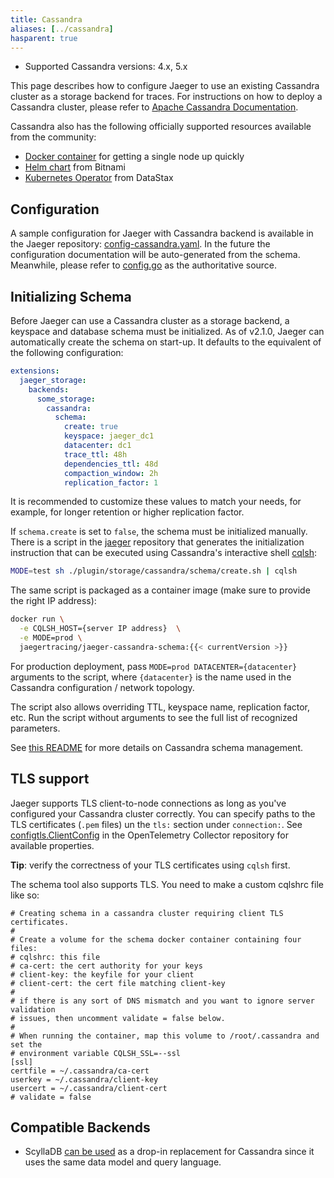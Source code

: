 ```yaml
---
title: Cassandra
aliases: [../cassandra]
hasparent: true
---
```


* Supported Cassandra versions: 4.x, 5.x

This page describes how to configure Jaeger to use an existing Cassandra cluster as a storage backend for traces. For instructions on how to deploy a Cassandra cluster, please refer to [Apache Cassandra Documentation](https://cassandra.apache.org/doc/latest/).

Cassandra also has the following officially supported resources available from the community:
- [Docker container](https://hub.docker.com/_/cassandra) for getting a single node up quickly
- [Helm chart](https://artifacthub.io/packages/helm/bitnami/cassandra) from Bitnami
- [Kubernetes Operator](https://github.com/k8ssandra/cass-operator) from DataStax

## Configuration

A sample configuration for Jaeger with Cassandra backend is available in the Jaeger repository: [config-cassandra.yaml](https://github.com/jaegertracing/jaeger/blob/v2.1.0/cmd/jaeger/config-cassandra.yaml). In the future the configuration documentation will be auto-generated from the schema. Meanwhile, please refer to [config.go](https://github.com/jaegertracing/jaeger/blob/v2.1.0/pkg/cassandra/config/config.go#L21) as the authoritative source.

## Initializing Schema

Before Jaeger can use a Cassandra cluster as a storage backend, a keyspace and database schema
must be initialized. As of v2.1.0, Jaeger can automatically create the schema on start-up. It defaults to the equivalent of the following configuration:

```yaml
extensions:
  jaeger_storage:
    backends:
      some_storage:
        cassandra:
          schema:
            create: true
            keyspace: jaeger_dc1
            datacenter: dc1
            trace_ttl: 48h
            dependencies_ttl: 48d
            compaction_window: 2h
            replication_factor: 1
```

It is recommended to customize these values to match your needs, for example, for longer retention or higher replication factor.

If `schema.create` is set to `false`, the schema must be initialized manually. There is a script in the [jaeger](https://github.com/jaegertracing/jaeger/blob/v2.1.0/plugin/storage/cassandra/schema/create.sh) repository that generates the initialization instruction that can be executed using Cassandra's interactive shell [cqlsh][cqlsh]:

```sh
MODE=test sh ./plugin/storage/cassandra/schema/create.sh | cqlsh
```

The same script is packaged as a container image (make sure to provide the right IP address):
```sh
docker run \
  -e CQLSH_HOST={server IP address}  \
  -e MODE=prod \
  jaegertracing/jaeger-cassandra-schema:{{< currentVersion >}}
```

For production deployment, pass `MODE=prod DATACENTER={datacenter}` arguments to the script,
where `{datacenter}` is the name used in the Cassandra configuration / network topology.

The script also allows overriding TTL, keyspace name, replication factor, etc.
Run the script without arguments to see the full list of recognized parameters.

See [this README](https://github.com/jaegertracing/jaeger/blob/v2.1.0/plugin/storage/cassandra/schema/README.md) for more details on Cassandra schema management.

## TLS support

Jaeger supports TLS client-to-node connections as long as you've configured
your Cassandra cluster correctly. You can specify paths to the TLS certificates (`.pem` files) un the `tls:` section under `connection:`. See [configtls.ClientConfig](https://github.com/open-telemetry/opentelemetry-collector/blob/main/config/configtls/README.md#client-configuration) in the OpenTelemetry Collector repository for available properties.

**Tip**: verify the correctness of your TLS certificates using `cqlsh` first.

The schema tool also supports TLS. You need to make a custom cqlshrc file like
so:

```
# Creating schema in a cassandra cluster requiring client TLS certificates.
#
# Create a volume for the schema docker container containing four files:
# cqlshrc: this file
# ca-cert: the cert authority for your keys
# client-key: the keyfile for your client
# client-cert: the cert file matching client-key
#
# if there is any sort of DNS mismatch and you want to ignore server validation
# issues, then uncomment validate = false below.
#
# When running the container, map this volume to /root/.cassandra and set the
# environment variable CQLSH_SSL=--ssl
[ssl]
certfile = ~/.cassandra/ca-cert
userkey = ~/.cassandra/client-key
usercert = ~/.cassandra/client-cert
# validate = false
```

## Compatible Backends

* ScyllaDB [can be used](https://github.com/jaegertracing/jaeger/blob/v2.1.0/plugin/storage/scylladb/README.md) as a drop-in replacement for Cassandra since it uses the same data model and query language.

[cqlsh]: https://cassandra.apache.org/doc/latest/cassandra/managing/tools/cqlsh.html
